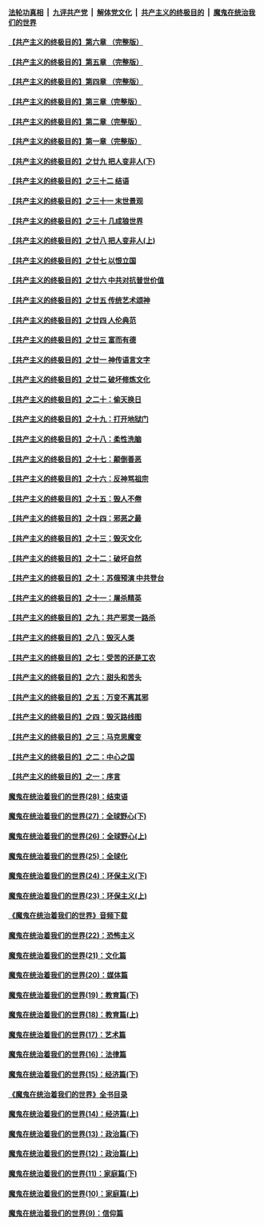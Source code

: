####  [法轮功真相](../../../../basic/blob/master/README.md?t=05240501) &nbsp;|&nbsp; [九评共产党](../../../../9ping.md/blob/master/README.md?t=05240501) &nbsp;|&nbsp; [解体党文化](../../../../jtdwh.md/blob/master/README.md?t=05240501)  &nbsp;|&nbsp; [共产主义的终极目的](../../../../gczydzjmd.md/blob/master/README.md?t=05240501) &nbsp;|&nbsp; [魔鬼在统治我们的世界](../../../../mgztzwmdsj.md/blob/master/README.md?t=05240501) 

#### [【共产主义的终极目的】第六章 （完整版）](../pages/nsc422/n11428913.md?t=05240501) 

#### [【共产主义的终极目的】第五章 （完整版）](../pages/nsc422/n11428912.md?t=05240501) 

#### [【共产主义的终极目的】第四章 （完整版）](../pages/nsc422/n11428907.md?t=05240501) 

#### [【共产主义的终极目的】第三章（完整版）](../pages/nsc422/n11428848.md?t=05240501) 

#### [【共产主义的终极目的】第二章（完整版）](../pages/nsc422/n11428831.md?t=05240501) 

#### [【共产主义的终极目的】第一章（完整版）](../pages/nsc422/n11417651.md?t=05240501) 

#### [【共产主义的终极目的】之廿九 把人变非人(下)](../pages/nsc422/n11344140.md?t=05240501) 

#### [【共产主义的终极目的】之三十二 结语](../pages/nsc422/n11360535.md?t=05240501) 

#### [【共产主义的终极目的】之三十一 末世景观](../pages/nsc422/n11351129.md?t=05240501) 

#### [【共产主义的终极目的】之三十 几成狼世界](../pages/nsc422/n11348280.md?t=05240501) 

#### [【共产主义的终极目的】之廿八 把人变非人(上)](../pages/nsc422/n11340492.md?t=05240501) 

#### [【共产主义的终极目的】之廿七 以恨立国](../pages/nsc422/n11336944.md?t=05240501) 

#### [【共产主义的终极目的】之廿六 中共对抗普世价值](../pages/nsc422/n11324785.md?t=05240501) 

#### [【共产主义的终极目的】之廿五 传统艺术颂神](../pages/nsc422/n11296396.md?t=05240501) 

#### [【共产主义的终极目的】之廿四 人伦典范](../pages/nsc422/n11296397.md?t=05240501) 

#### [【共产主义的终极目的】之廿三 富而有德](../pages/nsc422/n11283598.md?t=05240501) 

#### [【共产主义的终极目的】之廿一 神传语言文字](../pages/nsc422/n11263265.md?t=05240501) 

#### [【共产主义的终极目的】之廿二 破坏修炼文化](../pages/nsc422/n11245728.md?t=05240501) 

#### [【共产主义的终极目的】之二十：偷天换日](../pages/nsc422/n11238846.md?t=05240501) 

#### [【共产主义的终极目的】之十九：打开地狱门](../pages/nsc422/n11206376.md?t=05240501) 

#### [【共产主义的终极目的】之十八：柔性洗脑](../pages/nsc422/n11199994.md?t=05240501) 

#### [【共产主义的终极目的】之十七：颠倒善恶](../pages/nsc422/n11179782.md?t=05240501) 

#### [【共产主义的终极目的】之十六：反神骂祖宗](../pages/nsc422/n11166798.md?t=05240501) 

#### [【共产主义的终极目的】之十五：毁人不倦](../pages/nsc422/n11166792.md?t=05240501) 

#### [【共产主义的终极目的】之十四：邪恶之最](../pages/nsc422/n11150249.md?t=05240501) 

#### [【共产主义的终极目的】之十三：毁灭文化](../pages/nsc422/n11135227.md?t=05240501) 

#### [【共产主义的终极目的】之十二：破坏自然](../pages/nsc422/n11135214.md?t=05240501) 

#### [【共产主义的终极目的】之十：苏俄预演 中共登台](../pages/nsc422/n11118424.md?t=05240501) 

#### [【共产主义的终极目的】之十一：屠杀精英](../pages/nsc422/n11118442.md?t=05240501) 

#### [【共产主义的终极目的】之九：共产邪灵一路杀](../pages/nsc422/n11114139.md?t=05240501) 

#### [【共产主义的终极目的】之八：毁灭人类](../pages/nsc422/n11108503.md?t=05240501) 

#### [【共产主义的终极目的】之七：受苦的还是工农](../pages/nsc422/n11101809.md?t=05240501) 

#### [【共产主义的终极目的】之六：甜头和苦头](../pages/nsc422/n11096971.md?t=05240501) 

#### [【共产主义的终极目的】之五：万变不离其邪](../pages/nsc422/n11091285.md?t=05240501) 

#### [【共产主义的终极目的】之四：毁灭路线图](../pages/nsc422/n11086284.md?t=05240501) 

#### [【共产主义的终极目的】之三：马克思魔变](../pages/nsc422/n11061941.md?t=05240501) 

#### [【共产主义的终极目的】之二：中心之国](../pages/nsc422/n11047728.md?t=05240501) 

#### [【共产主义的终极目的】之一：序言](../pages/nsc422/n11086077.md?t=05240501) 

#### [魔鬼在统治着我们的世界(28)：结束语](../pages/nsc422/n10936246.md?t=05240501) 

#### [魔鬼在统治着我们的世界(27)：全球野心(下)](../pages/nsc422/n10928319.md?t=05240501) 

#### [魔鬼在统治着我们的世界(26)：全球野心(上)](../pages/nsc422/n10900318.md?t=05240501) 

#### [魔鬼在统治着我们的世界(25)：全球化](../pages/nsc422/n10788205.md?t=05240501) 

#### [魔鬼在统治着我们的世界(24)：环保主义(下)](../pages/nsc422/n10695307.md?t=05240501) 

#### [魔鬼在统治着我们的世界(23)：环保主义(上)](../pages/nsc422/n10688613.md?t=05240501) 

#### [《魔鬼在统治着我们的世界》音频下载](../pages/nsc422/n10635553.md?t=05240501) 

#### [魔鬼在统治着我们的世界(22)：恐怖主义](../pages/nsc422/n10614727.md?t=05240501) 

#### [魔鬼在统治着我们的世界(21)：文化篇](../pages/nsc422/n10597706.md?t=05240501) 

#### [魔鬼在统治着我们的世界(20)：媒体篇](../pages/nsc422/n10586579.md?t=05240501) 

#### [魔鬼在统治着我们的世界(19)：教育篇(下)](../pages/nsc422/n10564808.md?t=05240501) 

#### [魔鬼在统治着我们的世界(18)：教育篇(上)](../pages/nsc422/n10526970.md?t=05240501) 

#### [魔鬼在统治着我们的世界(17)：艺术篇](../pages/nsc422/n10499093.md?t=05240501) 

#### [魔鬼在统治着我们的世界(16)：法律篇](../pages/nsc422/n10485969.md?t=05240501) 

#### [魔鬼在统治着我们的世界(15)：经济篇(下)](../pages/nsc422/n10469975.md?t=05240501) 

#### [《魔鬼在统治着我们的世界》全书目录](../pages/nsc422/n10464261.md?t=05240501) 

#### [魔鬼在统治着我们的世界(14)：经济篇(上)](../pages/nsc422/n10457370.md?t=05240501) 

#### [魔鬼在统治着我们的世界(13)：政治篇(下)](../pages/nsc422/n10448270.md?t=05240501) 

#### [魔鬼在统治着我们的世界(12)：政治篇(上)](../pages/nsc422/n10444576.md?t=05240501) 

#### [魔鬼在统治着我们的世界(11)：家庭篇(下)](../pages/nsc422/n10440961.md?t=05240501) 

#### [魔鬼在统治着我们的世界(10)：家庭篇(上)](../pages/nsc422/n10435448.md?t=05240501) 

#### [魔鬼在统治着我们的世界(9)：信仰篇](../pages/nsc422/n10432159.md?t=05240501) 

